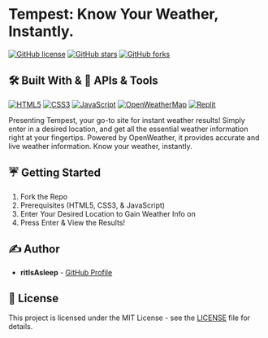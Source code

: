 # Tempest: Know Your Weather, Instantly.

[![GitHub license](https://img.shields.io/badge/license-MIT-blue.svg)](LICENSE) [![GitHub stars](https://img.shields.io/github/stars/ritIsAsleep/Tempest.svg?style=social)](https://github.com/ritIsAsleep/Tempest/stargazers) [![GitHub forks](https://img.shields.io/github/forks/ritIsAsleep/Tempest.svg?style=social)](https://github.com/ritIsAsleep/Tempest/network/members)



## 🛠️ Built With & 🔌 APIs & Tools 
[![HTML5](https://img.shields.io/badge/HTML5-E34F26?style=for-the-badge&logo=html5&logoColor=white)](https://developer.mozilla.org/en-US/docs/Web/HTML) [![CSS3](https://img.shields.io/badge/CSS3-1572B6?style=for-the-badge&logo=css3&logoColor=white)](https://developer.mozilla.org/en-US/docs/Web/CSS) [![JavaScript](https://img.shields.io/badge/JavaScript-F7DF1E?style=for-the-badge&logo=javascript&logoColor=black)](https://developer.mozilla.org/en-US/docs/Web/JavaScript) [![OpenWeatherMap](https://img.shields.io/badge/OpenWeatherMap-FF8C00?style=for-the-badge&logo=openweathermap&logoColor=white)](https://openweathermap.org/) [![Replit](https://img.shields.io/badge/Replit-F26202?style=for-the-badge&logo=replit&logoColor=white)](https://replit.com/)

Presenting Tempest, your go-to site for instant weather results! Simply enter in a desired location, and get all the essential weather information right at your fingertips. Powered by OpenWeather, it provides accurate and live weather information. Know your weather, instantly.

## ☔️ Getting Started

1. Fork the Repo
2. Prerequisites (HTML5, CSS3, & JavaScript)
3. Enter Your Desired Location to Gain Weather Info on
4. Press Enter & View the Results!
 


## ✍️ Author
* **ritIsAsleep** - [GitHub Profile](https://github.com/ritIsAsleep)
  
## 📄 License 
This project is licensed under the MIT License - see the [LICENSE](LICENSE) file for details.

